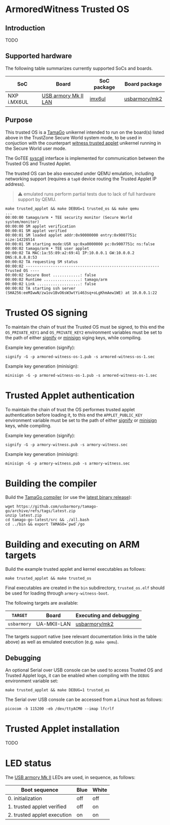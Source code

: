 # ArmoredWitness Trusted OS


## Introduction

TODO

## Supported hardware

The following table summarizes currently supported SoCs and boards.

| SoC          | Board                                                                                                                                                                                | SoC package                                                               | Board package                                                                        |
|--------------|--------------------------------------------------------------------------------------------------------------------------------------------------------------------------------------|---------------------------------------------------------------------------|--------------------------------------------------------------------------------------|
| NXP i.MX6UL  | [USB armory Mk II LAN](https://github.com/usbarmory/usbarmory/wiki)                                                                                                                  | [imx6ul](https://github.com/usbarmory/tamago/tree/master/soc/nxp/imx6ul)  | [usbarmory/mk2](https://github.com/usbarmory/tamago/tree/master/board/usbarmory)      |

## Purpose

This trusted OS is a [TamaGo](https://github.com/usbarmory/tamago) unikernel
intended to run on the board(s) listed above in the TrustZone Secure World
system mode, to be used in conjuction with the counterpart
[witness trusted applet](https://github.com/transparency-dev/armored-witness-applet)
 unikernel running in the Secure World user mode.

The GoTEE [syscall](https://github.com/usbarmory/GoTEE/blob/master/syscall/syscall.go)
interface is implemented for communication between the Trusted OS and Trusted
Applet.

The trusted OS can be also executed under QEMU emulation, including networking
support (requires a `tap0` device routing the Trusted Applet IP address).

> :warning: emulated runs perform partial tests due to lack of full hardware
> support by QEMU.

```
make trusted_applet && make DEBUG=1 trusted_os && make qemu
...
00:00:00 tamago/arm • TEE security monitor (Secure World system/monitor)
00:00:00 SM applet verification
00:00:01 SM applet verified
00:00:01 SM loaded applet addr:0x90000000 entry:0x9007751c size:14228514
00:00:01 SM starting mode:USR sp:0xa0000000 pc:0x9007751c ns:false
00:00:02 tamago/arm • TEE user applet
00:00:02 TA MAC:1a:55:89:a2:69:41 IP:10.0.0.1 GW:10.0.0.2 DNS:8.8.8.8:53
00:00:02 TA requesting SM status
00:00:02 ----------------------------------------------------------- Trusted OS ----
00:00:02 Secure Boot ............: false
00:00:02 Runtime ................: tamago/arm
00:00:02 Link ...................: false
00:00:02 TA starting ssh server (SHA256:eeMIwwN/zw1ov1BvO6sW3wtYi463sq+oLgKhmAew1WE) at 10.0.0.1:22
```

Trusted OS signing
==================

To maintain the chain of trust the Trusted OS must be signed, to this end the
`OS_PRIVATE_KEY1` and `OS_PRIVATE_KEY2` environment variables must be set to the path
of either [signify](https://man.openbsd.org/signify) or
[minisign](https://jedisct1.github.io/minisign/) siging keys, while compiling.

Example key generation (signify):

```
signify -G -p armored-witness-os-1.pub -s armored-witness-os-1.sec
```

Example key generation (minisign):

```
minisign -G -p armored-witness-os-1.pub -s armored-witness-os-1.sec
```

Trusted Applet authentication
=============================

To maintain the chain of trust the OS performes trusted applet authentication
before loading it, to this end the `APPLET_PUBLIC_KEY` environment variable
must be set to the path of either
[signify](https://man.openbsd.org/signify) or
[minisign](https://jedisct1.github.io/minisign/) keys, while compiling.

Example key generation (signify):

```
signify -G -p armory-witness.pub -s armory-witness.sec
```

Example key generation (minisign):

```
minisign -G -p armory-witness.pub -s armory-witness.sec
```

Building the compiler
=====================

Build the [TamaGo compiler](https://github.com/usbarmory/tamago-go)
(or use the [latest binary release](https://github.com/usbarmory/tamago-go/releases/latest)):

```
wget https://github.com/usbarmory/tamago-go/archive/refs/tags/latest.zip
unzip latest.zip
cd tamago-go-latest/src && ./all.bash
cd ../bin && export TAMAGO=`pwd`/go
```

Building and executing on ARM targets
=====================================

Build the example trusted applet and kernel executables as follows:

```
make trusted_applet && make trusted_os
```

Final executables are created in the `bin` subdirectory, `trusted_os.elf`
should be used for loading through `armory-witness-boot`.

The following targets are available:

| `TARGET`    | Board            | Executing and debugging                                                                                  |
|-------------|------------------|----------------------------------------------------------------------------------------------------------|
| `usbarmory` | UA-MKII-LAN      | [usbarmory/mk2](https://github.com/usbarmory/tamago/tree/master/board/usbarmory)                         |

The targets support native (see relevant documentation links in the table above)
as well as emulated execution (e.g. `make qemu`).

Debugging
---------

An optional Serial over USB console can be used to access Trusted OS and
Trusted Applet logs, it can be enabled when compiling with the `DEBUG`
environment variable set:

```
make trusted_applet && make DEBUG=1 trusted_os
```

The Serial over USB console can be accessed from a Linux host as follows:

```
picocom -b 115200 -eb /dev/ttyACM0 --imap lfcrlf
```

Trusted Applet installation
===========================

TODO

LED status
==========

The [USB armory Mk II](https://github.com/usbarmory/usbarmory/wiki) LEDs
are used, in sequence, as follows:

| Boot sequence                   | Blue | White |
|---------------------------------|------|-------|
| 0. initialization               | off  | off   |
| 1. trusted applet verified      | off  | on    |
| 2. trusted applet execution     | on   | on    |

